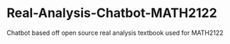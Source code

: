 # Real-Analysis-Chatbot-MATH2122
 Chatbot based off open source real analysis textbook used for MATH2122
